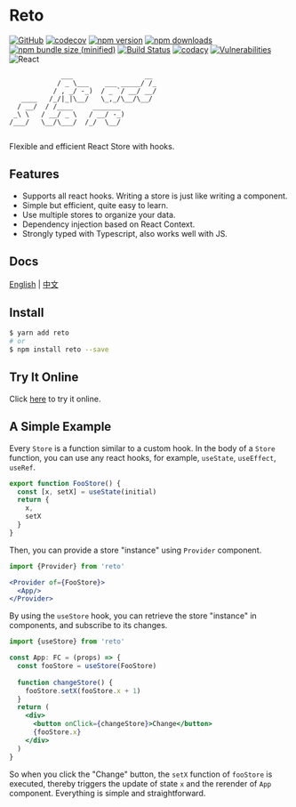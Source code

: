 # Reto

[![GitHub](https://img.shields.io/github/license/awmleer/reto.svg?logo=github)](https://github.com/awmleer/reto)
[![codecov](https://img.shields.io/codecov/c/github/awmleer/reto/master?logo=codecov)](https://codecov.io/gh/awmleer/reto)
[![npm version](https://img.shields.io/npm/v/reto.svg?logo=npm)](https://www.npmjs.com/package/reto)
[![npm downloads](https://img.shields.io/npm/dw/reto.svg?logo=npm)](https://www.npmjs.com/package/reto)
[![npm bundle size (minified)](https://img.shields.io/bundlephobia/min/reto.svg?logo=javascript)](https://www.npmjs.com/package/reto)
[![Build Status](https://img.shields.io/travis/awmleer/reto/master?logo=travis-ci)](https://travis-ci.org/awmleer/reto)
[![codacy](https://img.shields.io/codacy/grade/2d15789ec7b1424092ed472f449a0a70?logo=codacy)](https://app.codacy.com/app/awmleer/reto)
[![Vulnerabilities](https://img.shields.io/snyk/vulnerabilities/npm/reto?logo=snyk)](https://app.snyk.io/test/github/awmleer/reto?targetFile=package.json)
![React](https://img.shields.io/npm/dependency-version/reto/peer/react?logo=react)

```
             ___                  __ 
            / _ \___    ___ _____/ /_
           / , _/ -_)  / _ `/ __/ __/
   ____   /_/|_|\__/   \_,_/\__/\__/ 
  / __/  / /____     _______         
 _\ \   / __/ _ \   / __/ -_)        
/___/   \__/\___/  /_/  \__/         
                                     
```

Flexible and efficient React Store with hooks.

## Features

- Supports all react hooks. Writing a store is just like writing a component.
- Simple but efficient, quite easy to learn.
- Use multiple stores to organize your data.
- Dependency injection based on React Context.
- Strongly typed with Typescript, also works well with JS.

## Docs

[English](https://reto.js.org/#/) | [中文](https://reto.js.org/#/zh-cn/)

## Install

```bash
$ yarn add reto
# or
$ npm install reto --save
```

## Try It Online

Click [here](https://stackblitz.com/edit/reto-demo) to try it online.

## A Simple Example

Every `Store` is a function similar to a custom hook. In the body of a `Store` function, you can use any react hooks, for example, `useState`, `useEffect`, `useRef`.

```jsx
export function FooStore() {
  const [x, setX] = useState(initial)
  return {
    x,
    setX
  }
}
```

Then, you can provide a store "instance" using `Provider` component.

```jsx
import {Provider} from 'reto'

<Provider of={FooStore}>
  <App/>
</Provider>
```

By using the `useStore` hook, you can retrieve the store "instance" in components, and subscribe to its changes. 

```jsx
import {useStore} from 'reto'

const App: FC = (props) => {
  const fooStore = useStore(FooStore)
  
  function changeStore() {
    fooStore.setX(fooStore.x + 1)
  }
  return (
    <div>
      <button onClick={changeStore}>Change</button>
      {fooStore.x}
    </div>
  )
}
```

So when you click the "Change" button, the `setX` function of `fooStore` is executed, thereby triggers the update of state `x` and the rerender of `App` component. Everything is simple and straightforward.
